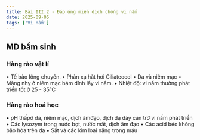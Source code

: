 ```yaml
---
title: Bài III.2 - Đáp ứng miễn dịch chống vi nấm
date: 2025-09-05
tags: ['Vi nấm']
---
```


## MD bẩm sinh

### Hàng rào vật lí

• Tế bào lông chuyển.
• Phản xạ hắt hơi
Ciliateocol
• Da và niêm mạc
• Màng nhy ở niêm mạc bám dính lấy vi nấm.
• Nhiệt độ: vi nấm thường phát triển tốt ở 25 - 35°C
### Hàng rào hoá học 
• pH thấpở da, niêm mạc, dịch âmđạo, dịch dạ
dày cản trở vi nấm phát triển
• Các lysozym trong nước bọt, nước mắt, dịch âm
đạo
• Các acid béo không bão hòa trên da
• Sắt và các kim loại nặng trong máu